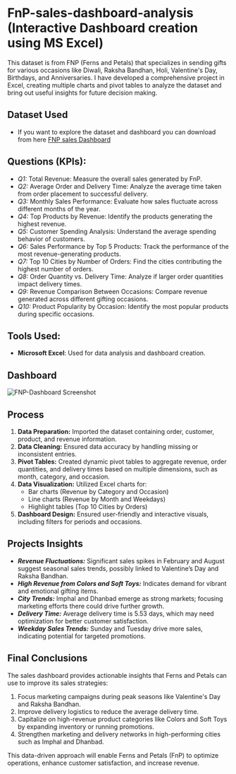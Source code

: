 # FnP-sales-dashboard-analysis (Interactive Dashboard creation using MS Excel)
This dataset is from FNP (Ferns and Petals) that specializes in sending gifts for various occasions like Diwali, Raksha Bandhan, Holi, Valentine's Day, Birthdays, and Anniversaries. I have developed a comprehensive project in Excel, creating multiple charts and pivot tables to analyze the dataset and bring out useful insights for future decision making.

## Dataset Used
- If you want to explore the dataset and dashboard you can download from here <a href="https://github.com/ShoaibAttanKhan5887/FNP-sales-dashboard-analysis/blob/main/fnp_sales_Excel_dashboard.xlsx">FNP sales Dashboard </a>

## Questions (KPIs):
- *Q1:* Total Revenue: Measure the overall sales generated by FnP.
- *Q2:* Average Order and Delivery Time: Analyze the average time taken from order placement to successful delivery.
- *Q3:* Monthly Sales Performance: Evaluate how sales fluctuate across different months of the year.
- *Q4:* Top Products by Revenue: Identify the products generating the highest revenue.
- *Q5:* Customer Spending Analysis: Understand the average spending behavior of customers.
- *Q6:* Sales Performance by Top 5 Products: Track the performance of the most revenue-generating products.
- *Q7:* Top 10 Cities by Number of Orders: Find the cities contributing the highest number of orders.
- *Q8:* Order Quantity vs. Delivery Time: Analyze if larger order quantities impact delivery times.
- *Q9:* Revenue Comparison Between Occasions: Compare revenue generated across different gifting occasions.
- *Q10:* Product Popularity by Occasion: Identify the most popular products during specific occasions.

## Tools Used:
- **Microsoft Excel**: Used for data analysis and dashboard creation.

## Dashboard
![FNP-Dashboard Screenshot](https://github.com/user-attachments/assets/68b945a2-86bb-42de-b31a-24233b565594)

## Process
1. **Data Preparation:** Imported the dataset containing order, customer, product, and revenue information.
2. **Data Cleaning:** Ensured data accuracy by handling missing or inconsistent entries.
3. **Pivot Tables:** Created dynamic pivot tables to aggregate revenue, order quantities, and delivery times based on multiple dimensions, such as month, category, and occasion.
4. **Data Visualization:** Utilized Excel charts for:
   - Bar charts (Revenue by Category and Occasion)
   - Line charts (Revenue by Month and Weekdays)
   - Highlight tables (Top 10 Cities by Orders)
5. **Dashboard Design:** Ensured user-friendly and interactive visuals, including filters for periods and occasions.

## Projects Insights
- ***Revenue Fluctuations:*** Significant sales spikes in February and August suggest seasonal sales trends, possibly linked to Valentine’s Day and Raksha Bandhan.
- ***High Revenue from Colors and Soft Toys:*** Indicates demand for vibrant and emotional gifting items.
- ***City Trends:*** Imphal and Dhanbad emerge as strong markets; focusing marketing efforts there could drive further growth.
- ***Delivery Time:*** Average delivery time is 5.53 days, which may need optimization for better customer satisfaction.
- ***Weekday Sales Trends:*** Sunday and Tuesday drive more sales, indicating potential for targeted promotions.

## Final Conclusions
The sales dashboard provides actionable insights that Ferns and Petals can use to improve its sales strategies:

1. Focus marketing campaigns during peak seasons like Valentine's Day and Raksha Bandhan.
2. Improve delivery logistics to reduce the average delivery time.
3. Capitalize on high-revenue product categories like Colors and Soft Toys by expanding inventory or running promotions.
4. Strengthen marketing and delivery networks in high-performing cities such as Imphal and Dhanbad.

This data-driven approach will enable Ferns and Petals (FnP) to optimize operations, enhance customer satisfaction, and increase revenue.


